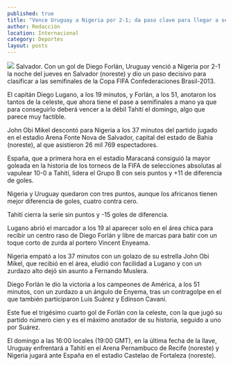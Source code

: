 ```yaml
---
published: true
title: "Vence Uruguay a Nigeria por 2-1; da paso clave para llegar a semifinales"
author: Redacción
location: Internacional
category: Deportes
layout: posts
---
```


![](http://i.imgur.com/NoWFiakm.jpg)
Salvador. Con un gol de Diego Forlán, Uruguay venció a Nigeria por 2-1 la noche del jueves en Salvador (noreste) y dio un paso decisivo para clasificar a las semifinales de la Copa FIFA Confederaciones Brasil-2013.

El capitán Diego Lugano, a los 19 minutos, y Forlán, a los 51, anotaron los tantos de la celeste, que ahora tiene el pase a semifinales a mano ya que para conseguirlo deberá vencer a la débil Tahití el domingo, algo que parece muy factible.

John Obi Mikel descontó para Nigeria a los 37 minutos del partido jugado en el estadio Arena Fonte Nova de Salvador, capital del estado de Bahia (noreste), al que asistieron 26 mil 769 espectadores.

España, que a primera hora en el estadio Maracaná consiguió la mayor goleada en la historia de los torneos de la FIFA de selecciones absolutas al vapulear 10-0 a Tahití, lidera el Grupo B con seis puntos y +11 de diferencia de goles.

Nigeria y Uruguay quedaron con tres puntos, aunque los africanos tienen mejor diferencia de goles, cuatro contra cero.

Tahití cierra la serie sin puntos y -15 goles de diferencia.

Lugano abrió el marcador a los 19 al aparecer solo en el área chica para recibir un centro raso de Diego Forlán y libre de marcas para batir con un toque corto de zurda al portero Vincent Enyeama.

Nigeria empató a los 37 minutos con un golazo de su estrella John Obi Mikel, que recibió en el área, eludió con facilidad a Lugano y con un zurdazo alto dejó sin asunto a Fernando Muslera.

Diego Forlán le dio la victoria a los campeones de América, a los 51 minutos, con un zurdazo a un ángulo de Enyema, tras un contragolpe en el que también participaron Luis Suárez y Edinson Cavani.

Este fue el trigésimo cuarto gol de Forlán con la celeste, con la que jugó su partido número cien y es el máximo anotador de su historia, seguido a uno por Suárez.

El domingo a las 16:00 locales (19:00 GMT), en la última fecha de la llave, Uruguay enfrentará a Tahití en el Arena Pernambuco de Recife (noreste) y Nigeria jugará ante España en el estadio Castelao de Fortaleza (noreste).
